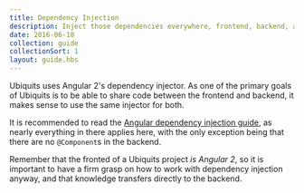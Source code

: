 ```yaml
---
title: Dependency Injection
description: Inject those dependencies everywhere, frontend, backend, anywhere!
date: 2016-06-10
collection: guide
collectionSort: 1
layout: guide.hbs
---
```


Ubiquits uses Angular 2's dependency injector. As one of the primary goals of Ubiquits is to be able to share code between
the frontend and backend, it makes sense to use the same injector for both.

It is recommended to read the 
[Angular dependency injection guide](https://angular.io/docs/ts/latest/guide/dependency-injection.html), 
as nearly everything in there applies here, with the only exception being that there are no `@Component`s in the backend.

Remember that the fronted of a Ubiquits project *is Angular 2*, so it is important to have a firm grasp on how to work
with dependency injection anyway, and that knowledge transfers directly to the backend.


